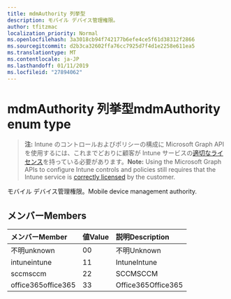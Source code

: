 ```yaml
---
title: mdmAuthority 列挙型
description: モバイル デバイス管理権限。
author: tfitzmac
localization_priority: Normal
ms.openlocfilehash: 3a3018cb94f742177b6efe4ce5f61d38312f2866
ms.sourcegitcommit: d2b3ca32602ffa76cc7925d7f4d1e2258e611ea5
ms.translationtype: MT
ms.contentlocale: ja-JP
ms.lasthandoff: 01/11/2019
ms.locfileid: "27894062"
---
```

# <a name="mdmauthority-enum-type"></a><span data-ttu-id="6e498-103">mdmAuthority 列挙型</span><span class="sxs-lookup"><span data-stu-id="6e498-103">mdmAuthority enum type</span></span>

> <span data-ttu-id="6e498-104">**注:** Intune のコントロールおよびポリシーの構成に Microsoft Graph API を使用するには、これまでどおりに顧客が Intune サービスの[適切なライセンス](https://go.microsoft.com/fwlink/?linkid=839381)を持っている必要があります。</span><span class="sxs-lookup"><span data-stu-id="6e498-104">**Note:** Using the Microsoft Graph APIs to configure Intune controls and policies still requires that the Intune service is [correctly licensed](https://go.microsoft.com/fwlink/?linkid=839381) by the customer.</span></span>

<span data-ttu-id="6e498-105">モバイル デバイス管理権限。</span><span class="sxs-lookup"><span data-stu-id="6e498-105">Mobile device management authority.</span></span>
## <a name="members"></a><span data-ttu-id="6e498-106">メンバー</span><span class="sxs-lookup"><span data-stu-id="6e498-106">Members</span></span>
|<span data-ttu-id="6e498-107">メンバー</span><span class="sxs-lookup"><span data-stu-id="6e498-107">Member</span></span>|<span data-ttu-id="6e498-108">値</span><span class="sxs-lookup"><span data-stu-id="6e498-108">Value</span></span>|<span data-ttu-id="6e498-109">説明</span><span class="sxs-lookup"><span data-stu-id="6e498-109">Description</span></span>|
|:---|:---|:---|
|<span data-ttu-id="6e498-110">不明</span><span class="sxs-lookup"><span data-stu-id="6e498-110">unknown</span></span>|<span data-ttu-id="6e498-111">0</span><span class="sxs-lookup"><span data-stu-id="6e498-111">0</span></span>|<span data-ttu-id="6e498-112">不明</span><span class="sxs-lookup"><span data-stu-id="6e498-112">Unknown</span></span>|
|<span data-ttu-id="6e498-113">intune</span><span class="sxs-lookup"><span data-stu-id="6e498-113">intune</span></span>|<span data-ttu-id="6e498-114">1</span><span class="sxs-lookup"><span data-stu-id="6e498-114">1</span></span>|<span data-ttu-id="6e498-115">Intune</span><span class="sxs-lookup"><span data-stu-id="6e498-115">Intune</span></span>|
|<span data-ttu-id="6e498-116">sccm</span><span class="sxs-lookup"><span data-stu-id="6e498-116">sccm</span></span>|<span data-ttu-id="6e498-117">2</span><span class="sxs-lookup"><span data-stu-id="6e498-117">2</span></span>|<span data-ttu-id="6e498-118">SCCM</span><span class="sxs-lookup"><span data-stu-id="6e498-118">SCCM</span></span>|
|<span data-ttu-id="6e498-119">office365</span><span class="sxs-lookup"><span data-stu-id="6e498-119">office365</span></span>|<span data-ttu-id="6e498-120">3</span><span class="sxs-lookup"><span data-stu-id="6e498-120">3</span></span>|<span data-ttu-id="6e498-121">Office365</span><span class="sxs-lookup"><span data-stu-id="6e498-121">Office365</span></span>|



